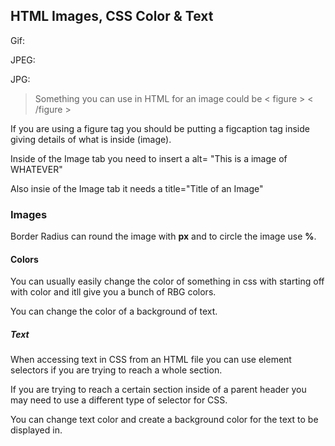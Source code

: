 ## HTML Images, CSS Color & Text

Gif:

JPEG:

JPG:

> Something you can use in HTML for an image could be < figure > < /figure >

If you are using a figure tag you should be putting a figcaption tag inside giving details of what is inside (image).

Inside of the Image tab you need to insert a  alt= "This is a image of WHATEVER"

Also insie of the Image tab it needs a title="Title of an Image"

### Images

Border Radius can round the image with **px** and to circle the image use **%**.

#### Colors
You can usually easily change the color of something in css with starting off with color and itll give you a bunch of RBG colors.

You can change the color of a background of text.

##### Text 

When accessing text in CSS from an HTML file you can use element selectors if you are trying to reach a whole section.

If you are trying to reach a certain section inside of a parent header you may need to use a different type of selector for CSS.

You can change text color and create a background color for the text to be displayed in.
<!-- This is just a comment on how text can be used in CSS
It can be tricky when trying to aceess certain text spots in a html file so you may need to assign a section or different tags in HTML>


